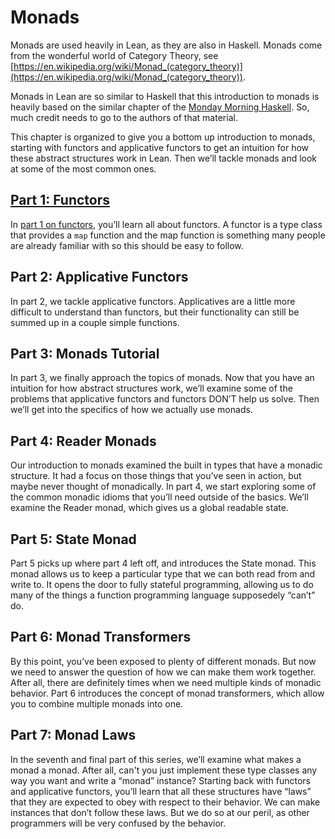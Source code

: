 # Monads

Monads are used heavily in Lean, as they are also in Haskell. Monads come from the wonderful world
of Category Theory, see
[https://en.wikipedia.org/wiki/Monad_(category_theory)](https://en.wikipedia.org/wiki/Monad_(category_theory)).

Monads in Lean are so similar to Haskell that this introduction to monads is heavily based on the
similar chapter of the [Monday Morning Haskell](https://mmhaskell.com/monads/). So,
much credit needs to go to the authors of that material.

This chapter is organized to give you a bottom up introduction to monads, starting with functors and
applicative functors to get an intuition for how these abstract structures work in Lean. Then we’ll
tackle monads and look at some of the most common ones.

## [Part 1: Functors](functors.md)
In [part 1 on functors](functors.md), you’ll learn all about functors. A functor is a type class
that provides a `map` function and the map function is something many people are already familiar
with so this should be easy to follow.

## Part 2: Applicative Functors
In part 2, we tackle applicative functors. Applicatives are a little
more difficult to understand than functors, but their functionality can still be summed up in a
couple simple functions.

## Part 3: Monads Tutorial
In part 3, we finally approach the topics of monads. Now that you have an intuition for how abstract
structures work, we’ll examine some of the problems that applicative functors and functors DON’T
help us solve. Then we’ll get into the specifics of how we actually use monads.

## Part 4: Reader Monads
Our introduction to monads examined the built in types that have a monadic structure. It had a focus
on those things that you’ve seen in action, but maybe never thought of monadically. In part 4, we
start exploring some of the common monadic idioms that you’ll need outside of the basics. We’ll
examine the Reader monad, which gives us a global readable state.

## Part 5: State Monad
Part 5 picks up where part 4 left off, and introduces the State monad. This monad allows us to keep
a particular type that we can both read from and write to. It opens the door to fully stateful
programming, allowing us to do many of the things a function programming language supposedely
“can’t” do.

## Part 6: Monad Transformers
By this point, you’ve been exposed to plenty of different monads. But now we need to answer the
question of how we can make them work together. After all, there are definitely times when we need
multiple kinds of monadic behavior. Part 6 introduces the concept of monad transformers, which allow
you to combine multiple monads into one.

## Part 7: Monad Laws
In the seventh and final part of this series, we’ll examine what makes a monad a monad. After all,
can't you just implement these type classes any way you want and write a “monad” instance? Starting back
with functors and applicative functors, you’ll learn that all these structures have “laws” that they
are expected to obey with respect to their behavior. We can make instances that don’t follow these
laws. But we do so at our peril, as other programmers will be very confused by the behavior.